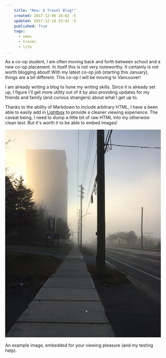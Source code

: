 ```yaml
---
    title: "New: A Travel Blog!"
    created: 2017-12-06 18:02 -5
    updated: 2017-12-14 23:41 -5
    published: True
    tags:
      - news
      - travel
      - life
...
```


As a co-op student, I am often moving back and forth between school and a new
co-op placement. In itself this is not very noteworthy. It certainly is not
worth blogging about! With my latest co-op job (starting this January), things
are a bit different. This co-op I will be moving to Vancouver!

I am already writing a blog to hone my writing skills. Since it is already set
up, I figure I'll get more utility out of it by also providing updates for my
friends and family (and curious strangers) about what I get up to.

Thanks to the ability of Markdown to include arbitrary HTML, I have a been
able to easily add in
[Lightbox](https://github.com/lokesh/lightbox2/) to provide a cleaner viewing
experience. The caveat being, I need to dump a little bit of raw HTML into my
otherwise clean text. But it's worth it to be able to embed images!

<p class="image-container">
<a class="thumbnail-link" href="/static/images/2017-12-06_foggy-waterloo.jpg"
	data-lightbox="travel-blog-1"
	data-title="An example image">
	<img class="thumbnail" src="/static/images/2017-12-06_foggy-waterloo.jpg"
		alt="A foggy day in Waterloo, ON">
</a>
</p>

An example image, embedded for your viewing pleasure (and my testing help).

